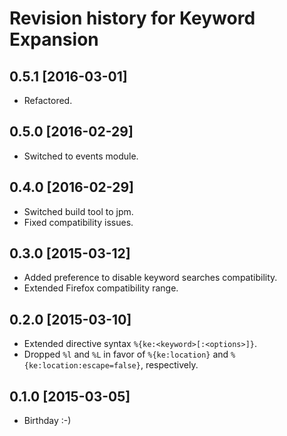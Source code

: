# Revision history for Keyword Expansion

## 0.5.1 [2016-03-01]

* Refactored.

## 0.5.0 [2016-02-29]

* Switched to events module.

## 0.4.0 [2016-02-29]

* Switched build tool to jpm.
* Fixed compatibility issues.

## 0.3.0 [2015-03-12]

* Added preference to disable keyword searches compatibility.
* Extended Firefox compatibility range.

## 0.2.0 [2015-03-10]

* Extended directive syntax `%{ke:<keyword>[:<options>]}`.
* Dropped `%l` and `%L` in favor of `%{ke:location}` and
  `%{ke:location:escape=false}`, respectively.

## 0.1.0 [2015-03-05]

* Birthday :-)

